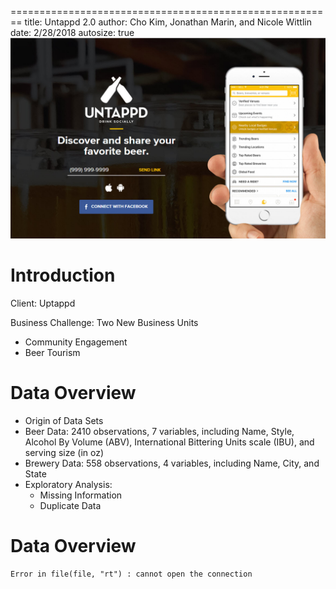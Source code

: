 ========================================================
title: Untappd 2.0
author: Cho Kim, Jonathan Marin, and Nicole Wittlin
date: 2/28/2018
autosize: true
![2.0](./untappd.jpg)


Introduction
========================================================

Client: Uptappd

Business Challenge: Two New Business Units
- Community Engagement
- Beer Tourism


Data Overview
========================================================
- Origin of Data Sets
- Beer Data: 2410 observations, 7 variables, including Name, Style, Alcohol By Volume (ABV), International Bittering Units scale (IBU), and serving size (in oz)
- Brewery Data: 558 observations, 4 variables, including Name, City, and State
- Exploratory Analysis:
  - Missing Information
  - Duplicate Data

Data Overview
=========================================================
































```
Error in file(file, "rt") : cannot open the connection
```
